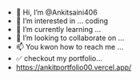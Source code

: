 - 👋 Hi, I’m @Ankitsaini406
- 👀 I’m interested in ... coding
- 🌱 I’m currently learning ...
- 💞️ I’m looking to collaborate on ...
- 📫 You kwon how to reach me ...
- ✅ checkout my portfolio...
- https://ankitportfolio00.vercel.app/

<!---
Ankitsaini406/Ankitsaini406 is a ✨ special ✨ repository because its `README.md` (this file) appears on your GitHub profile.
You can click the Preview link to take a look at your changes.
--->
